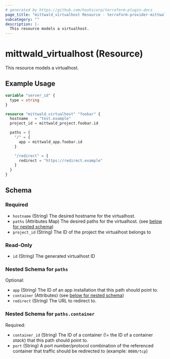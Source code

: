 ```yaml
---
# generated by https://github.com/hashicorp/terraform-plugin-docs
page_title: "mittwald_virtualhost Resource - terraform-provider-mittwald"
subcategory: ""
description: |-
  This resource models a virtualhost.
---
```


# mittwald_virtualhost (Resource)

This resource models a virtualhost.

## Example Usage

```terraform
variable "server_id" {
  type = string
}

resource "mittwald_virtualhost" "foobar" {
  hostname   = "test.example"
  project_id = mittwald_project.foobar.id

  paths = {
    "/" = {
      app = mittwald_app.foobar.id
    }

    "/redirect" = {
      redirect = "https://redirect.example"
    }
  }
}
```

<!-- schema generated by tfplugindocs -->
## Schema

### Required

- `hostname` (String) The desired hostname for the virtualhost.
- `paths` (Attributes Map) The desired paths for the virtualhost. (see [below for nested schema](#nestedatt--paths))
- `project_id` (String) The ID of the project the virtualhost belongs to

### Read-Only

- `id` (String) The generated virtualhost ID

<a id="nestedatt--paths"></a>
### Nested Schema for `paths`

Optional:

- `app` (String) The ID of an app installation that this path should point to.
- `container` (Attributes) (see [below for nested schema](#nestedatt--paths--container))
- `redirect` (String) The URL to redirect to.

<a id="nestedatt--paths--container"></a>
### Nested Schema for `paths.container`

Required:

- `container_id` (String) The ID of a container (!= the ID of a container *stack*) that this path should point to.
- `port` (String) A port number/protocol combination of the referenced container that traffic should be redirected to (example: `8080/tcp`)
